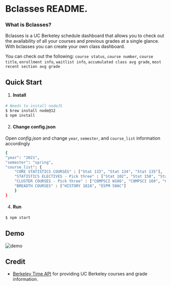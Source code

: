 # Bclasses README.

### What is Bclasses?

Bclasses is a UC Berkeley schedule dashboard that allows you to check out the availability of all your courses and previous grades at a single glance.
With bclasses you can create your own class dashboard.

You can check out the following: `course status`,  `course number`, `course title`, `enrollment info`, `waitlist info`, `accumulated class avg grade`, `most recent section avg grade`


## Quick Start




1. #### Install
```sh
# Needs to install nodeJS
$ brew install node@12
$ npm install
```

2. #### Change config.json
Open *config.json* and change `year`, `semester`, and `course_list` information accordingly
```sh
{
"year": "2021",
"semester": "spring",
"course_list": {
	"CORE STATISTICS COURSES" : ["Stat 133", "Stat 134", "Stat 135"],
	"STATISTICS ELECTIVES - Pick three" : ["Stat 102", "Stat 150", "Stat 151A", "Stat 152", "Stat 153", "Stat 154", "Stat 155", "Stat 156", "Stat 157", "Stat 158", "Stat 159"],
	"CLUSTER COURSES - Pick three" : ["COMPSCI W186", "COMPSCI 169", "COMPSCI 188", "COMPSCI 189", "COMPSCI 170"],
	"BREADTH COURSES" : ["HISTORY 182A", "ESPM 50AC"]
	}
}
```


4. #### Run



```sh
$ npm start
```



## Demo

![demo](https://user-images.githubusercontent.com/66484287/97833412-a20b4400-1d18-11eb-9fd0-a939cde33c55.gif)



## Credit

 - [Berkeley Time API](https://www.berkeleytime.com/apidocs) for providing UC Berkeley courses and grade information.
